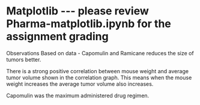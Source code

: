 # Matplotlib --- please review Pharma-matplotlib.ipynb for the assignment grading

Observations
Based on data - Capomulin and Ramicane reduces the size of tumors better.

There is a strong positive correlation between mouse weight and average tumor volume shown in the correlation graph. This means when the mouse weight increases the average tumor volume also increases.

Capomulin was the maximum administered drug regimen.
